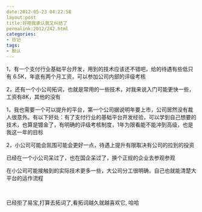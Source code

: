 ```yaml
---
date:2012-05-23 04:22:58
layout:post
title:好吧我承认我又纠结了
permalink:2012/242.html
categories:
- 日记
tags:
- 默认
---
```



<p>
	1，有一个支付行业基础平台开发，用到的技术应该还不错吧，给的待遇有些低只有 6.5K，年底有两个月工资，可以参加公司内部的评级考核
</p>
<p>
	2，还有一个小公司拓词，也就是常用的一些技术，对我来说入门可能更快一些，工资有8K，其他的没有
</p>
<p>
	1，我也需要一个可以提升的平台，第一个公司据说明年要上市，公司居然没有裁人很意外。有以下好处：有了支付行业的基础平台开发经验，可以学到自己想要的技术，也算是镀金了，有明确的评级考核制度，1年为限看能不能冲到高级，也是我这一年的目标
</p>
<p>
	2，小公司可能会氛围可能会更好一点，待遇上提升有限取决有公司的拉到的投资
</p>
<p>
	已经在一个小公司呆过了，也在国企呆过了，换个正规的企业去参观参观
</p>
<p>
	在小公司可能接触到的实际技术更多一些，大公司分工很明确，自己也就能清楚大平台的运作流程
</p>
<p>
	<br />
</p>
<p>
	已经拒了易宝,打算去拓词了,看拓词越久就越喜欢它, 哈哈
</p>
<p>
	<span></span> 
</p>